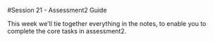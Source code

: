 #Session 21 - Assessment2 Guide

This week we'll tie together everything in the notes, to enable you to complete the core tasks in assessment2.